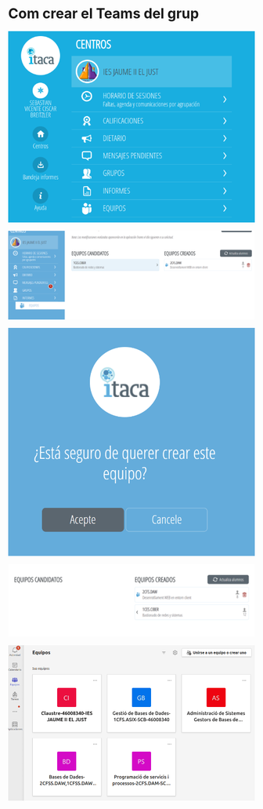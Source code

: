 # Com crear el Teams del grup

![](/images_teams_docent/primera.png)

![](/images_teams_docent/segona_1.png)

![](/images_teams_docent/tercera_1.png)

![](/images_teams_docent/cuarta_1.png)

![](/images_teams_docent/quinta.png)